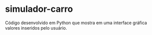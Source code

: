 # simulador-carro
Código desenvolvido em Python que mostra em uma interface gráfica valores inseridos pelo usuário.
